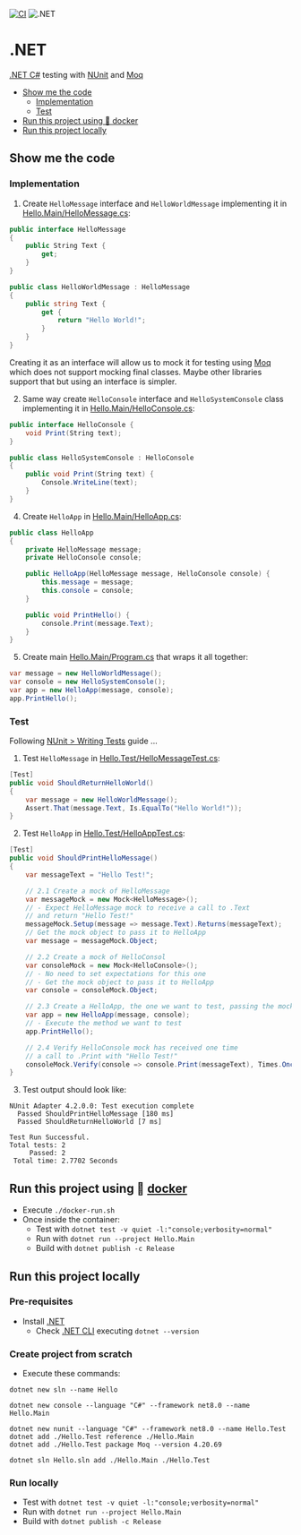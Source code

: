 [![CI](https://github.com/rogervinas/tests-everywhere/actions/workflows/dotnet.yml/badge.svg)](https://github.com/rogervinas/tests-everywhere/actions/workflows/dotnet.yml)
![.NET](https://img.shields.io/badge/.NET-8.0-blue?labelColor=black)

# .NET

[.NET C#](https://learn.microsoft.com/dotnet/csharp) testing with [NUnit](https://nunit.org/) and [Moq](https://www.devlooped.com/moq/)

- [Show me the code](#show-me-the-code)
  - [Implementation](#implementation)
  - [Test](#test)
- [Run this project using 🐳 docker](#run-this-project-using--docker)
- [Run this project locally](#run-this-project-locally)

## Show me the code

### Implementation

1. Create `HelloMessage` interface and `HelloWorldMessage` implementing it in [Hello.Main/HelloMessage.cs](Hello.Main/HelloMessage.cs):

```csharp
public interface HelloMessage
{
    public String Text {
        get;
    }
}

public class HelloWorldMessage : HelloMessage
{
    public string Text {
        get {
            return "Hello World!";
        }
    }
}
```

Creating it as an interface will allow us to mock it for testing using [Moq](https://www.devlooped.com/moq/) which does not support mocking final classes. Maybe other libraries support that but using an interface is simpler.

2. Same way create `HelloConsole` interface and `HelloSystemConsole` class implementing it in [Hello.Main/HelloConsole.cs](Hello.Main/HelloConsole.cs):

```csharp
public interface HelloConsole {
    void Print(String text);
}

public class HelloSystemConsole : HelloConsole
{
    public void Print(String text) {
        Console.WriteLine(text);
    }
}
```

4. Create `HelloApp` in [Hello.Main/HelloApp.cs](Hello.Main/HelloApp.cs):

```csharp
public class HelloApp
{
    private HelloMessage message;
    private HelloConsole console;

    public HelloApp(HelloMessage message, HelloConsole console) {
        this.message = message;
        this.console = console;
    }

    public void PrintHello() {
        console.Print(message.Text);
    }
}
```

5. Create main [Hello.Main/Program.cs](Hello.Main/Program.cs) that wraps it all together:

```csharp
var message = new HelloWorldMessage();
var console = new HelloSystemConsole();
var app = new HelloApp(message, console);
app.PrintHello();
```

### Test

Following [NUnit > Writing Tests](https://docs.nunit.org/articles/nunit/writing-tests/attributes.html) guide ...

1. Test `HelloMessage` in [Hello.Test/HelloMessageTest.cs](Hello.Test/HelloMessageTest.cs):

```csharp
[Test]
public void ShouldReturnHelloWorld()
{
    var message = new HelloWorldMessage();
    Assert.That(message.Text, Is.EqualTo("Hello World!"));
}
```

2. Test `HelloApp` in [Hello.Test/HelloAppTest.cs](Hello.Test/HelloAppTest.cs):

```csharp
[Test]
public void ShouldPrintHelloMessage()
{
    var messageText = "Hello Test!";

    // 2.1 Create a mock of HelloMessage
    var messageMock = new Mock<HelloMessage>();
    // - Expect HelloMessage mock to receive a call to .Text
    // and return "Hello Test!"
    messageMock.Setup(message => message.Text).Returns(messageText);
    // Get the mock object to pass it to HelloApp
    var message = messageMock.Object;

    // 2.2 Create a mock of HelloConsol
    var consoleMock = new Mock<HelloConsole>();
    // - No need to set expectations for this one
    // - Get the mock object to pass it to HelloApp
    var console = consoleMock.Object;

    // 2.3 Create a HelloApp, the one we want to test, passing the mocks
    var app = new HelloApp(message, console);
    // - Execute the method we want to test
    app.PrintHello();

    // 2.4 Verify HelloConsole mock has received one time
    // a call to .Print with "Hello Test!"
    consoleMock.Verify(console => console.Print(messageText), Times.Once);
}
```

3. Test output should look like:

```
NUnit Adapter 4.2.0.0: Test execution complete
  Passed ShouldPrintHelloMessage [180 ms]
  Passed ShouldReturnHelloWorld [7 ms]

Test Run Successful.
Total tests: 2
     Passed: 2
 Total time: 2.7702 Seconds
```

## Run this project using 🐳 [docker](https://www.docker.com/)

- Execute `./docker-run.sh`
- Once inside the container:
  - Test with `dotnet test -v quiet -l:"console;verbosity=normal"`
  - Run with `dotnet run --project Hello.Main`
  - Build with `dotnet publish -c Release`

## Run this project locally

### Pre-requisites

- Install [.NET](https://dotnet.microsoft.com/download)
  - Check [.NET CLI](https://learn.microsoft.com/dotnet/core/tools/) executing `dotnet --version`

### Create project from scratch

- Execute these commands:

```
dotnet new sln --name Hello

dotnet new console --language "C#" --framework net8.0 --name Hello.Main

dotnet new nunit --language "C#" --framework net8.0 --name Hello.Test
dotnet add ./Hello.Test reference ./Hello.Main
dotnet add ./Hello.Test package Moq --version 4.20.69

dotnet sln Hello.sln add ./Hello.Main ./Hello.Test
```

### Run locally

- Test with `dotnet test -v quiet -l:"console;verbosity=normal"`
- Run with `dotnet run --project Hello.Main`
- Build with `dotnet publish -c Release`
